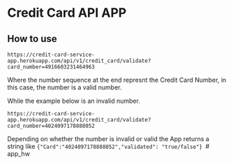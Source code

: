 # Credit Card API APP

## How to use

```
https://credit-card-service-app.herokuapp.com/api/v1/credit_card/validate?card_number=4916603231464963
```
Where the number sequence at the end represnt the Credit Card Number, in this case, the number is a valid number.

While the example below is an invalid number.
```
https://credit-card-service-app.herokuapp.com/api/v1/credit_card/validate?card_number=4024097178888052
```

Depending on whether the number is invalid or valid the App returns a string like
```{"Card":"4024097178888052","validated": "true/false"} ```# app_hw
